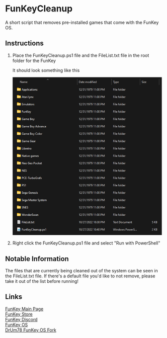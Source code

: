 # FunKeyCleanup

 A short script that removes pre-installed games that come with the FunKey OS.

 ## Instructions

 1. Place the FunKeyCleanup.ps1 file and the FileList.txt file in the root folder for the FunKey

    It should look something like this

    ![](Images/FunKeyRootFolder.png)

 2. Right click the FunKeyCleanup.ps1 file and select "Run with PowerShell"

 ## Notable Information

 The files that are currently being cleaned out of the system can be seen in the FileList.txt file. If there's a default file you'd like to not remove, please take it out of the list before running!

 ## Links

 [FunKey Main Page](https://www.funkey-project.com/)  
 [FunKey Store](https://funkey-project.myshopify.com/collections/frontpage)  
 [FunKey Discord](https://discord.com/invite/u84XEhqzJF)  
 [FunKey OS](https://github.com/FunKey-Project/FunKey-OS)  
 [DrUm78 FunKey OS Fork](https://github.com/DrUm78/FunKey-OS/releases)  
